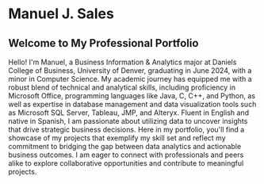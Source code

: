 # Manuel J. Sales

## Welcome to My Professional Portfolio

Hello! I'm Manuel, a Business Information & Analytics major at Daniels College of Business, University of Denver, graduating in June 2024, with a minor in Computer Science. My academic journey has equipped me with a robust blend of technical and analytical skills, including proficiency in Microsoft Office, programming languages like Java, C, C++, and Python, as well as expertise in database management and data visualization tools such as Microsoft SQL Server, Tableau, JMP, and Alteryx. Fluent in English and native in Spanish, I am passionate about utilizing data to uncover insights that drive strategic business decisions. Here in my portfolio, you'll find a showcase of my projects that exemplify my skill set and reflect my commitment to bridging the gap between data analytics and actionable business outcomes. I am eager to connect with professionals and peers alike to explore collaborative opportunities and contribute to meaningful projects.


